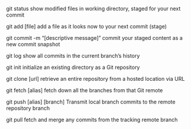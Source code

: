 git status
show modified files in working directory, staged for your next commit

git add [file]
add a file as it looks now to your next commit (stage)

git commit -m “[descriptive message]”
commit your staged content as a new commit snapshot

git log
show all commits in the current branch’s history

git init
initialize an existing directory as a Git repository

git clone [url]
retrieve an entire repository from a hosted location via URL

git fetch [alias]
fetch down all the branches from that Git remote

git push [alias] [branch]
Transmit local branch commits to the remote repository branch

git pull
fetch and merge any commits from the tracking remote branch
